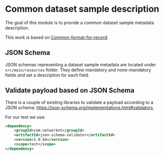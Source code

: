 # Common dataset sample description

The goal of this module is to provide a *common* dataset sample metadata description. 

This work is based on [Common-format-for-record](https://github.com/Talend/dataset-service/blob/develop/docs/engineering/TPGOV-1674/README.md#common-format-for-records).

## JSON Schema

JSON schemas representing a dataset sample metadata are located under `src/main/resources` folder. They define mandatory and none-mandatory fields and set a description for each field.


## Validate payload based on JSON Schema

There is a couple of existing libraries to validate a payload according to a JSON schema: https://json-schema.org/implementations.html#validators.

For our test we use:

```xml
<dependency>
    <groupId>com.networknt</groupId>
    <artifactId>json-schema-validator</artifactId>
    <version>1.0.64</version>
    <scope>test</scope>
</dependency>
```

